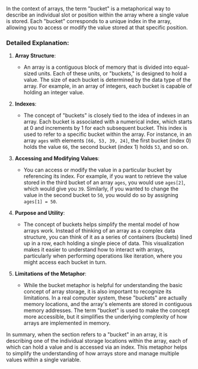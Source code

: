 In the context of arrays, the term "bucket" is a metaphorical way to describe an individual slot or position within the array where a single value is stored. Each "bucket" corresponds to a unique index in the array, allowing you to access or modify the value stored at that specific position.

### Detailed Explanation:

1. **Array Structure**:
   - An array is a contiguous block of memory that is divided into equal-sized units. Each of these units, or "buckets," is designed to hold a value. The size of each bucket is determined by the data type of the array. For example, in an array of integers, each bucket is capable of holding an integer value.

2. **Indexes**:
   - The concept of "buckets" is closely tied to the idea of indexes in an array. Each bucket is associated with a numerical index, which starts at 0 and increments by 1 for each subsequent bucket. This index is used to refer to a specific bucket within the array. For instance, in an array `ages` with elements `[66, 53, 39, 24]`, the first bucket (index 0) holds the value `66`, the second bucket (index 1) holds `53`, and so on.

3. **Accessing and Modifying Values**:
   - You can access or modify the value in a particular bucket by referencing its index. For example, if you want to retrieve the value stored in the third bucket of an array `ages`, you would use `ages[2]`, which would give you `39`. Similarly, if you wanted to change the value in the second bucket to `50`, you would do so by assigning `ages[1] = 50`.

4. **Purpose and Utility**:
   - The concept of buckets helps simplify the mental model of how arrays work. Instead of thinking of an array as a complex data structure, you can think of it as a series of containers (buckets) lined up in a row, each holding a single piece of data. This visualization makes it easier to understand how to interact with arrays, particularly when performing operations like iteration, where you might access each bucket in turn.

5. **Limitations of the Metaphor**:
   - While the bucket metaphor is helpful for understanding the basic concept of array storage, it is also important to recognize its limitations. In a real computer system, these "buckets" are actually memory locations, and the array's elements are stored in contiguous memory addresses. The term "bucket" is used to make the concept more accessible, but it simplifies the underlying complexity of how arrays are implemented in memory.

In summary, when the section refers to a "bucket" in an array, it is describing one of the individual storage locations within the array, each of which can hold a value and is accessed via an index. This metaphor helps to simplify the understanding of how arrays store and manage multiple values within a single variable.